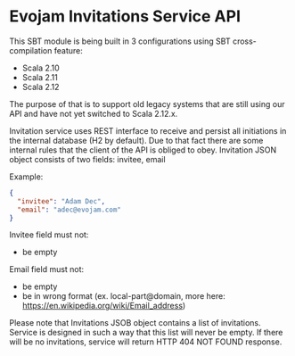 # Evojam Invitations Service API

This SBT module is being built in 3 configurations using SBT cross-compilation feature:
- Scala 2.10
- Scala 2.11
- Scala 2.12

The purpose of that is to support old legacy systems that are still using our API and have not yet switched to Scala 2.12.x.

Invitation service uses REST interface to receive and persist all initiations in the internal database (H2 by default).
Due to that fact there are some internal rules that the client of the API is obliged to obey.
Invitation JSON object consists of two fields: invitee, email

Example:
```json
{
  "invitee": "Adam Dec",
  "email": "adec@evojam.com"
}
```

Invitee field must not:
- be empty

Email field must not:
- be empty
- be in wrong format (ex. local-part@domain, more here: https://en.wikipedia.org/wiki/Email_address)

Please note that Invitations JSOB object contains a list of invitations. Service is designed in such a way that this list will never be empty.
If there will be no invitations, service will return HTTP 404 NOT FOUND response.